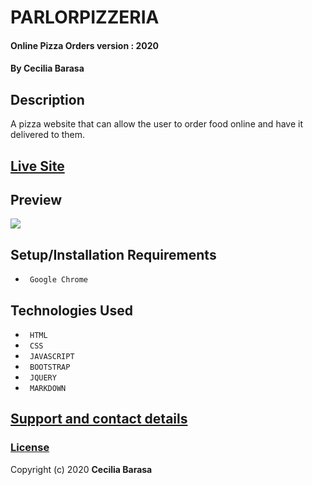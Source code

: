 # PARLORPIZZERIA
#### Online Pizza Orders version : 2020
#### By **Cecilia Barasa**
## Description
A pizza website that can allow the user to order food online and have it delivered to them.
## [Live Site](https://cecibarasa.github.io/pizza-web/)
## Preview

![](Screenshot(2).png)
## Setup/Installation Requirements
* ` Google Chrome`
## Technologies Used
* ` HTML`
* ` CSS`
* ` JAVASCRIPT`
* ` BOOTSTRAP`
* ` JQUERY`
* ` MARKDOWN`
## [Support and contact details](https://www.linkedin.com/in/cecilia-barasa-4a8311195/)
### [License](https://github.com/cecibarasa/pizza-web/blob/master/license.md)
Copyright (c) 2020 **Cecilia Barasa**
